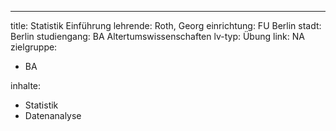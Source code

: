 ---
title: Statistik Einführung
lehrende: Roth, Georg
einrichtung: FU Berlin
stadt: Berlin
studiengang: BA Altertumswissenschaften
lv-typ: Übung
link: NA
zielgruppe:
  - BA

inhalte:
  - Statistik
  - Datenanalyse